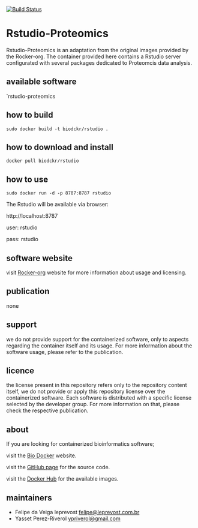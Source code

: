 [![Build Status](https://travis-ci.org/BioDocker/Rstudio-Proteomcis.svg)](https://travis-ci.org/BioDocker/Rstudio-Proteomcis)

Rstudio-Proteomics
=====
Rstudio-Proteomics is an adaptation from the original images provided by the Rocker-org. The container provided here contains a Rstudio server configurated with several packages dedicated to Proteomcis data analysis.


available software
--------
`rstudio-proteomics


how to build
------------
`sudo docker build -t biodckr/rstudio .`


how to download and install
---------------------------
`docker pull biodckr/rstudio`


how to use
------------
`sudo docker run -d -p 8787:8787 rstudio`

The Rstudio will be available via browser:


http://localhost:8787


user: rstudio


pass: rstudio


software website
----------------
visit [Rocker-org](https://github.com/rocker-org) website for more information about usage and licensing.


publication
-----------
none


support
-------
we do not provide support for the containerized software, only to aspects regarding the container itself
and its usage. For more information about the software usage, please refer to the publication.


licence
-------
the license present in this repository refers only to the repository content itself, we do not provide or
apply this repository license over the containerized software. Each software is distributed with a specific
license selected by the developer group. For more information on that, please check the respective publication.


about
-----
If you are looking for containerized bioinformatics software;

visit the [Bio Docker](http://biodocker.github.io "Bio Docker") website.

visit the [GitHub page](https://github.com/BioDocker/) for the source code.

visit the [Docker Hub](https://registry.hub.docker.com/repos/biodckr/) for the available images.


maintainers
-----------
* Felipe da Veiga leprevost <felipe@leprevost.com.br>
* Yasset Perez-Riverol <ypriverol@gmail.com>
